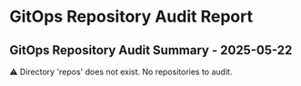 # GitOps Repository Audit Report

## GitOps Repository Audit Summary - 2025-05-22
⚠️ Directory 'repos' does not exist. No repositories to audit.
